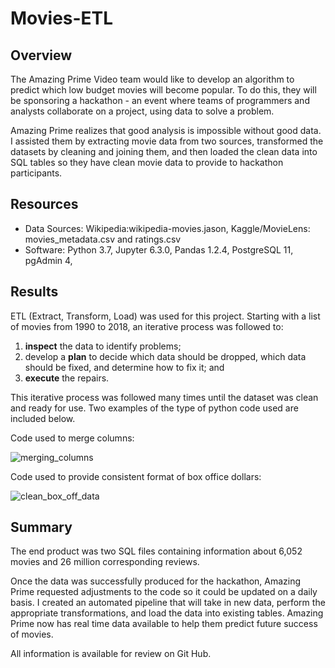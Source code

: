 # Movies-ETL

## Overview

The Amazing Prime Video team would like to develop an algorithm to predict which low budget movies will become popular. To do this, they will be sponsoring a hackathon - an event where teams of programmers and analysts collaborate on a project, using data to solve a problem. 

Amazing Prime realizes that good analysis is impossible without good data. I assisted them by extracting movie data from two sources, transformed the datasets by cleaning and joining them, and then loaded the clean data into SQL tables so they have clean movie data to provide to hackathon participants. 

## Resources

- Data Sources: Wikipedia:wikipedia-movies.jason, Kaggle/MovieLens: movies_metadata.csv and ratings.csv 
- Software: Python 3.7, Jupyter 6.3.0, Pandas 1.2.4, PostgreSQL 11, pgAdmin 4, 

## Results

ETL (Extract, Transform, Load) was used for this project. Starting with a list of movies from 1990 to 2018, an iterative process was followed to: 
1. **inspect** the data to identify problems; 
2. develop a **plan** to decide which data should be dropped, which data should be fixed, and determine how to fix it; and
3. **execute** the repairs. 

This iterative process was followed many times until the dataset was clean and ready for use. Two examples of the type of python code used are included below. 


Code used to merge columns:

![merging_columns](https://user-images.githubusercontent.com/90162669/141882626-9db53bff-0c56-4723-8502-d275496092a0.png)


Code used to provide consistent format of box office dollars:

![clean_box_off_data](https://user-images.githubusercontent.com/90162669/141882268-184e48f1-430f-4876-aefa-934f1f5f78b7.png)




## Summary

The end product was two SQL files containing information about 6,052 movies and 26 million corresponding reviews. 

Once the data was successfully produced for the hackathon, Amazing Prime requested adjustments to the code so it could be updated on a daily basis. I created an automated pipeline that will take in new data, perform the appropriate transformations, and load the data into existing tables. Amazing Prime now has real time data available to help them predict future success of movies. 

All information is available for review on Git Hub.
